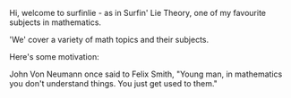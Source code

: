 Hi, welcome to surfinlie - as in Surfin' Lie Theory, one of my favourite subjects in mathematics.

'We' cover a variety of math topics and their subjects. 

Here's some motivation:

John Von Neumann once said to Felix Smith, "Young man, in mathematics you don't understand things. You just get used to them."
